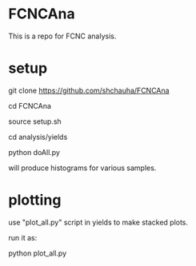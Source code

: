 # FCNCAna

This is a repo for FCNC analysis. 

# setup 

git clone https://github.com/shchauha/FCNCAna

cd FCNCAna

source setup.sh

cd analysis/yields

python doAll.py

will produce histograms for various samples.

# plotting 

use "plot_all.py" script in yields to make stacked plots. 

run it as: 

python plot_all.py
